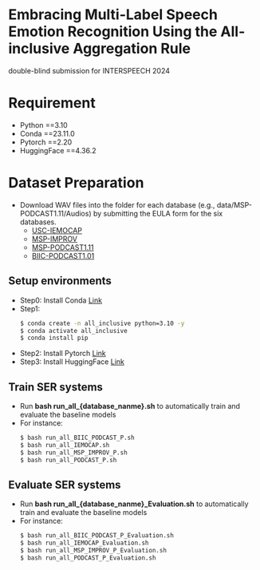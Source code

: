 # Embracing Multi-Label Speech Emotion Recognition Using the All-inclusive Aggregation Rule
double-blind submission for INTERSPEECH 2024

# Requirement
* Python ==3.10
* Conda ==23.11.0
* Pytorch ==2.20 
* HuggingFace ==4.36.2

# Dataset Preparation
* Download WAV files into the folder for each database (e.g., data/MSP-PODCAST1.11/Audios) by submitting the EULA form for the six databases.
  * [USC-IEMOCAP](https://sail.usc.edu/iemocap/iemocap_release.htm)
  * [MSP-IMPROV](https://ecs.utdallas.edu/research/researchlabs/msp-lab/MSP-Improv.html)
  * [MSP-PODCAST1.11](https://ecs.utdallas.edu/research/researchlabs/msp-lab/MSP-Podcast.html)
  * [BIIC-PODCAST1.01](https://biic.ee.nthu.edu.tw/open_resource_detail.php?id=63)
  
## Setup environments
* Step0: Install Conda [Link](https://conda.io/projects/conda/en/latest/user-guide/install/index.html)
* Step1:
  ``` bash
  $ conda create -n all_inclusive python=3.10 -y
  $ conda activate all_inclusive
  $ conda install pip
  ```
* Step2: Install Pytorch [Link](https://pytorch.org/get-started/locally/)
* Step3: Install HuggingFace [Link](https://huggingface.co/docs/transformers/installation)


## Train SER systems
* Run **bash run_all_{database_nanme}.sh** to automatically train and evaluate the baseline models
* For instance:
  ``` bash
  $ bash run_all_BIIC_PODCAST_P.sh
  $ bash run_all_IEMOCAP.sh
  $ bash run_all_MSP_IMPROV_P.sh
  $ bash run_all_PODCAST_P.sh
  ```

## Evaluate SER systems
* Run **bash run_all_{database_nanme}_Evaluation.sh** to automatically train and evaluate the baseline models
* For instance:
  ``` bash
  $ bash run_all_BIIC_PODCAST_P_Evaluation.sh
  $ bash run_all_IEMOCAP_Evaluation.sh
  $ bash run_all_MSP_IMPROV_P_Evaluation.sh
  $ bash run_all_PODCAST_P_Evaluation.sh
 ```
